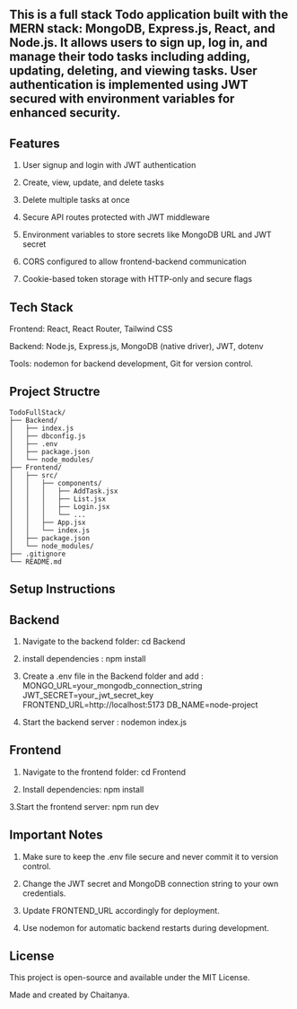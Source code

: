 ## This is a full stack Todo application built with the MERN stack: MongoDB, Express.js, React, and Node.js. It allows users to sign up, log in, and manage their todo tasks including adding, updating, deleting, and viewing tasks. User authentication is implemented using JWT secured with environment variables for enhanced security.

## Features

1) User signup and login with JWT authentication

2) Create, view, update, and delete tasks

3) Delete multiple tasks at once

4) Secure API routes protected with JWT middleware

5) Environment variables to store secrets like MongoDB URL and JWT secret

6) CORS configured to allow frontend-backend communication

7) Cookie-based token storage with HTTP-only and secure flags

## Tech Stack
Frontend: React, React Router, Tailwind CSS

Backend: Node.js, Express.js, MongoDB (native driver), JWT, dotenv

Tools: nodemon for backend development, Git for version control.

## Project Structre
```
TodoFullStack/
├── Backend/
│   ├── index.js
│   ├── dbconfig.js
│   ├── .env
│   ├── package.json
│   └── node_modules/
├── Frontend/
│   ├── src/
│   │   ├── components/
│   │   │   ├── AddTask.jsx
│   │   │   ├── List.jsx
│   │   │   ├── Login.jsx
│   │   │   └── ...
│   │   ├── App.jsx
│   │   └── index.js
│   ├── package.json
│   └── node_modules/
├── .gitignore
└── README.md
```


## Setup Instructions

## Backend

1. Navigate to the backend folder: 
cd Backend

2. install dependencies  : 
 npm install

3. Create a .env file in the Backend folder and add : 
MONGO_URL=your_mongodb_connection_string
JWT_SECRET=your_jwt_secret_key
FRONTEND_URL=http://localhost:5173
DB_NAME=node-project

4. Start the backend server : 
nodemon index.js


## Frontend

1. Navigate to the frontend folder:
cd Frontend

2. Install dependencies:
npm install

3.Start the frontend server:
npm run dev


## Important Notes
1) Make sure to keep the .env file secure and never commit it to version control.

2) Change the JWT secret and MongoDB connection string to your own credentials.

3) Update FRONTEND_URL accordingly for deployment.

4) Use nodemon for automatic backend restarts during development.

## License
This project is open-source and available under the MIT License.

Made and created by Chaitanya.
